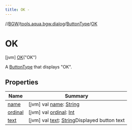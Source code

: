 ```yaml
---
title: OK -
---
```

//[BGW](../../../../index.md)/[tools.aqua.bgw.dialog](../../index.md)/[ButtonType](../index.md)/[OK](index.md)



# OK  
 [jvm] [OK](index.md)("OK")  


A [ButtonType](../index.md) that displays "OK".

   


## Properties  
  
|  Name |  Summary | 
|---|---|
| <a name="tools.aqua.bgw.dialog/ButtonType.OK/name/#/PointingToDeclaration/"></a>[name](name.md)| <a name="tools.aqua.bgw.dialog/ButtonType.OK/name/#/PointingToDeclaration/"></a> [jvm] val [name](name.md): [String](https://kotlinlang.org/api/latest/jvm/stdlib/kotlin/-string/index.html)   <br>|
| <a name="tools.aqua.bgw.dialog/ButtonType.OK/ordinal/#/PointingToDeclaration/"></a>[ordinal](ordinal.md)| <a name="tools.aqua.bgw.dialog/ButtonType.OK/ordinal/#/PointingToDeclaration/"></a> [jvm] val [ordinal](ordinal.md): [Int](https://kotlinlang.org/api/latest/jvm/stdlib/kotlin/-int/index.html)   <br>|
| <a name="tools.aqua.bgw.dialog/ButtonType.OK/text/#/PointingToDeclaration/"></a>[text](text.md)| <a name="tools.aqua.bgw.dialog/ButtonType.OK/text/#/PointingToDeclaration/"></a> [jvm] val [text](text.md): [String](https://kotlinlang.org/api/latest/jvm/stdlib/kotlin/-string/index.html)Displayed button text   <br>|


